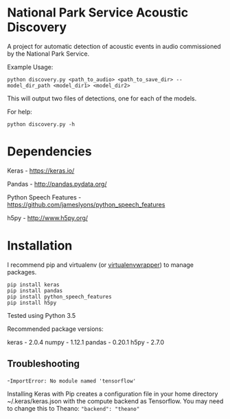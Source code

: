 National Park Service Acoustic Discovery
========================================

A project for automatic detection of acoustic events in audio commissioned by the
National Park Service.

Example Usage:

`python discovery.py <path_to_audio> <path_to_save_dir> --model_dir_path <model_dir1> <model_dir2>`

This will output two files of detections, one for each of the models.


For help:

`python discovery.py -h`


Dependencies
============

Keras - https://keras.io/

Pandas - http://pandas.pydata.org/

Python Speech Features - https://github.com/jameslyons/python_speech_features

h5py - http://www.h5py.org/


Installation
============

I recommend pip and virtualenv (or [virtualenvwrapper](https://virtualenvwrapper.readthedocs.io/en/latest/)) to manage packages.

    pip install keras
    pip install pandas
    pip install python_speech_features
    pip install h5py

Tested using Python 3.5

Recommended package versions:

keras - 2.0.4
numpy - 1.12.1
pandas - 0.20.1
h5py - 2.7.0


Troubleshooting
---------------


-`ImportError: No module named 'tensorflow'`

Installing Keras with Pip creates a configuration file in your home directory ~/.keras/keras.json with
the compute backend as Tensorflow. You may need to change this to Theano: `"backend": "theano"`









